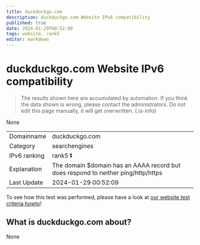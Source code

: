 ```yaml
---
title: duckduckgo.com
description: duckduckgo.com Website IPv6 compatibility
published: true
date: 2024-01-29T00:52:09
tags: website, rank5
editor: markdown
---
```


# duckduckgo.com Website IPv6 compatibility

> The results shown here are accumulated by automation. If you think the data shown is wrong, please contact the administrators. 
> Do not edit this page manually, it will get overwritten.
{.is-info}

None


|   |   |
| - | - |
| Domainname | duckduckgo.com
| Category | searchengines |
| IPv6 ranking | rank5 :arrow_double_down: |
| Explanation | The domain $domain has an AAAA record but does respond to neither ping/http/https |
| Last Update | 2024-01-29 00:52:09 |

To see how this test was performed, please have a look at [our website test criteria howto](/howto/testcriteria/website)!


## What is duckduckgo.com about?
None
